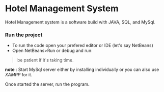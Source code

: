 # Hotel Management System 

Hotel Management system is a software build with JAVA, SQL, and MySql. 


### Run the project
* To run the code open your prefered editor or IDE (let's say NetBeans)
* Open NetBeans>Run or debug and run

> be patient if it's taking time.

**note** : Start MySql server either by installing individually or you can also use *XAMPP* for it.

Once started the server, run the program.
